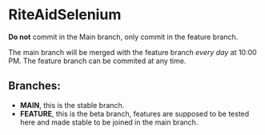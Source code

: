 # RiteAidSelenium

**Do not** commit in the Main branch, only commit in the feature branch.

The main branch will be merged with the feature branch _every day_ at 10:00 PM.
The feature branch can be commited at any time.

Branches:
---------
  - **MAIN**, this is the stable branch.
  - **FEATURE**, this is the beta branch, features are supposed to be tested here and made stable to be joined in the main branch.
